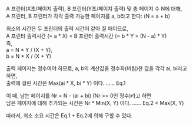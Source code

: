 A 프린터(X초/페이지 출력), B 프린터(Y초/페이지 출력) 및 총 페이지 수 N에 대해,  
A 프린터, B 프린터가 각각 출력 가능한 페이지를 a, b라고 한다: (N = a + b)

최소의 시간은 두 프린터의 출력 시간이 같아 질 때이므로,  
A 프린터 출력시간 (= a * X) = B 프린터 출력시간 (= b * Y = (N - a) * Y)  
즉,  
a = N * Y / (X + Y),  
b = N * X / (X + Y)

출력 페이지는 정수여야 하므로, a, b의 계산값을 정수화(버림)한 값을 각각 ai, bi라고 하면,  
출력에 걸린 시간은 Max(ai * X, bi * Y) 이다. ...... Eq.1

이 때, 남는 페이지를 Nr = N - (ai + bi) (Nr >= 0인 정수)라고 하면  
남은 페이지에 대해 추가되는 시간은 Nr * Min(X, Y) 이다. ...... Eq.2 < Max(X, Y)

따라서, 최소 소요 시간은 Eq.1 + Eq.2에 의해 구할 수 있다.